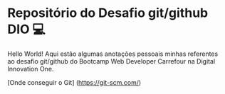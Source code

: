 # Repositório do Desafio git/github DIO :computer:

Hello World! Aqui estão algumas anotações pessoais minhas referentes  
ao desafio git/github do Bootcamp Web Developer Carrefour na Digital Innovation One.

[Onde conseguir o Git] (https://git-scm.com/)